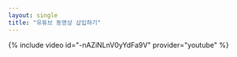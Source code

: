 ```yaml
---
layout: single
title: "유튜브 동영상 삽입하기" 
---
```


{% include video id="-nAZiNLnV0yYdFa9V" provider="youtube" %}
